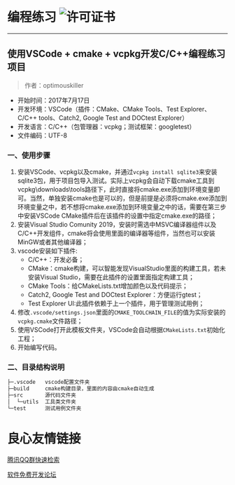 
# 编程练习 ![许可证书](https://img.shields.io/badge/license-BSD%203--Clause-blue)

---

## 使用VSCode + cmake + vcpkg开发C/C++编程练习项目

> 作者：optimouskiller

* 开始时间：2017年7月17日
* 开发环境：VSCode（插件：CMake、CMake Tools、Test Explorer、C/C++ tools、Catch2, Google Test and DOCtest Explorer）
* 开发语言：C/C++（包管理器：vcpkg；测试框架：googletest）
* 文件编码：UTF-8

### 一、使用步骤

1. 安装VSCode、vcpkg以及cmake，并通过`vcpkg install sqlite3`来安装sqlite3包，用于项目包导入测试。实际上vcpkg会自动下载cmake工具到vcpkg\downloads\tools路径下，此时直接将cmake.exe添加到环境变量即可。当然，单独安装cmake也是可以的，但是前提是必须将cmake.exe添加到环境变量之中，若不想将cmake.exe添加到环境变量之中的话，需要在第三步中安装VSCode CMake插件后在该插件的设置中指定cmake.exe的路径；
2. 安装Visual Studio Comunity 2019，安装时需选中MSVC编译器组件以及C/C++开发组件，cmake将会使用里面的编译器等组件，当然也可以安装MinGW或者其他编译器；
3. vscode安装如下插件:
   * C/C++：开发必备；
   * CMake：cmake构建，可以智能发现VisualStudio里面的构建工具，若未安装Visual Studio，需要在此插件的设置里面指定构建工具；
   * CMake Tools：给CMakeLists.txt增加颜色以及代码提示；
   * Catch2, Google Test and DOCtest Explorer：方便运行gtest；
   * Test Explorer UI:此插件依赖于上一个插件，用于管理测试用例；
4. 修改`.vscode/settings.json`里面的`CMAKE_TOOLCHAIN_FILE`的值为实际安装的`vcpkg.cmake`文件路径；
5. 使用VSCode打开此模板文件夹，VSCode会自动根据`CMakeLists.txt`初始化工程；
6. 开始编写代码。

### 二、目录结构说明

```txt
├─.vscode   vscode配置文件夹
├─build     cmake构建目录，里面的内容由cmake自动生成
├─src       源代码文件夹
│  └─utils  工具类文件夹
└─test      测试用例文件夹
```


 # 良心友情链接

[腾讯QQ群快速检索](http://u.720life.cn/s/8cf73f7c)

[软件免费开发论坛](http://u.720life.cn/s/bbb01dc0)